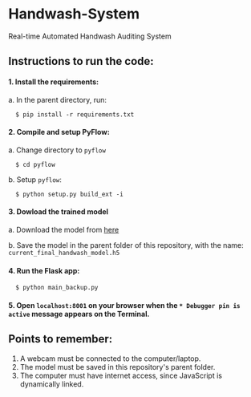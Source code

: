 # Handwash-System
Real-time Automated Handwash Auditing System


## Instructions to run the code:

#### 1. Install the requirements:
a. In the parent directory, run:
    
      $ pip install -r requirements.txt
      
      
      
#### 2. Compile and setup PyFlow:
a. Change directory to `pyflow`

      $ cd pyflow
      
b. Setup `pyflow`:

      $ python setup.py build_ext -i
    
    
    
#### 3. Dowload the trained model
a. Download the model from [here](https://drive.google.com/file/d/1vZm3LDdJLwBP-1LNVCV9oP8a77lRUjvp/view?usp=sharing)

b. Save the model in the parent folder of this repository, with the name: `current_final_handwash_model.h5`



#### 4. Run the Flask app:

      $ python main_backup.py
      
      
      
#### 5. Open `localhost:8001` on your browser when the `* Debugger pin is active` message appears on the Terminal.



## Points to remember:
1. A webcam must be connected to the computer/laptop.
2. The model must be saved in this repository's parent folder.
3. The computer must have internet access, since JavaScript is dynamically linked.
